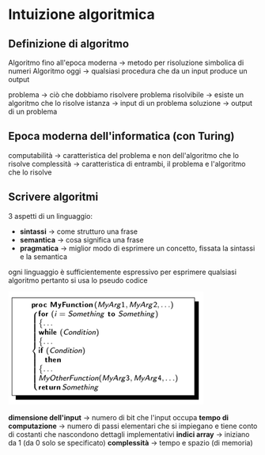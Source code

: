 # Intuizione algoritmica

## Definizione di algoritmo
Algoritmo fino all'epoca moderna -> metodo per risoluzione simbolica di numeri
Algoritmo oggi -> qualsiasi procedura che da un input produce un output

problema -> ciò che dobbiamo risolvere
problema risolvibile -> esiste un algoritmo che lo risolve
istanza -> input di un problema
soluzione -> output di un problema

## Epoca moderna dell'informatica (con Turing)
computabilità -> caratteristica del problema e non dell'algoritmo che lo risolve
complessità -> caratteristica di entrambi, il problema e l'algoritmo che lo risolve

## Scrivere algoritmi
3 aspetti di un linguaggio:
- **sintassi** -> come strutturo una frase
- **semantica** -> cosa significa una frase
- **pragmatica** -> miglior modo di esprimere un concetto, fissata la sintassi e la semantica

ogni linguaggio è sufficientemente espressivo per esprimere qualsiasi algoritmo pertanto si usa lo pseudo codice

![alt text](images/00_00.png)

**dimensione dell'input** -> numero di bit che l'input occupa
**tempo di computazione** -> numero di passi elementari che si impiegano e tiene conto di costanti che nascondono dettagli implementativi
**indici array** -> iniziano da 1 (da 0 solo se specificato)
**complessità** -> tempo e spazio (di memoria)
